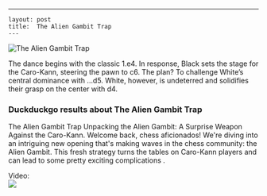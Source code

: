 ---
    layout: post
    title:  The Alien Gambit Trap
    ---


![The Alien Gambit Trap](https://www.thechesswebsite.com/wp-content/uploads/2024/03/1-alienmp4-1.webp)

The dance begins with the classic 1.e4. In response, Black sets the stage for the Caro-Kann, steering the pawn to c6. The plan? To challenge White’s central dominance with …d5. White, however, is undeterred and solidifies their grasp on the center with d4.


### Duckduckgo results about The Alien Gambit Trap

The Alien Gambit Trap Unpacking the Alien Gambit: A Surprise Weapon Against the Caro-Kann. Welcome back, chess aficionados! We're diving into an intriguing new opening that's making waves in the chess community: the Alien Gambit. This fresh strategy turns the tables on Caro-Kann players and can lead to some pretty exciting complications .

Video:  
[![](https://tse4.mm.bing.net/th?id=OVF.MqLiUN%2fUNRfMXQTgijOr4Q&pid=Api)](https://www.youtube.com/watch?v=DSjivfu000g)

